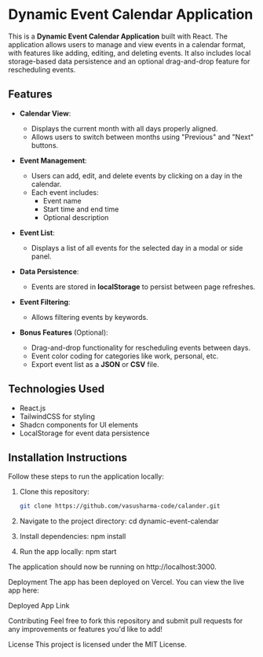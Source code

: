 # Dynamic Event Calendar Application

This is a **Dynamic Event Calendar Application** built with React. The application allows users to manage and view events in a calendar format, with features like adding, editing, and deleting events. It also includes local storage-based data persistence and an optional drag-and-drop feature for rescheduling events.

## Features

- **Calendar View**: 
  - Displays the current month with all days properly aligned.
  - Allows users to switch between months using "Previous" and "Next" buttons.
  
- **Event Management**:
  - Users can add, edit, and delete events by clicking on a day in the calendar.
  - Each event includes:
    - Event name
    - Start time and end time
    - Optional description
  
- **Event List**:
  - Displays a list of all events for the selected day in a modal or side panel.

- **Data Persistence**:
  - Events are stored in **localStorage** to persist between page refreshes.

- **Event Filtering**:
  - Allows filtering events by keywords.

- **Bonus Features** (Optional):
  - Drag-and-drop functionality for rescheduling events between days.
  - Event color coding for categories like work, personal, etc.
  - Export event list as a **JSON** or **CSV** file.

## Technologies Used

- React.js
- TailwindCSS for styling
- Shadcn components for UI elements
- LocalStorage for event data persistence

## Installation Instructions

Follow these steps to run the application locally:

1. Clone this repository:
   ```bash
   git clone https://github.com/vasusharma-code/calander.git

2. Navigate to the project directory:
   cd dynamic-event-calendar

3. Install dependencies:
npm install

4. Run the app locally:
npm start

The application should now be running on http://localhost:3000.


Deployment
The app has been deployed on Vercel. You can view the live app here:

Deployed App Link


Contributing
Feel free to fork this repository and submit pull requests for any improvements or features you'd like to add!


License
This project is licensed under the MIT License.
